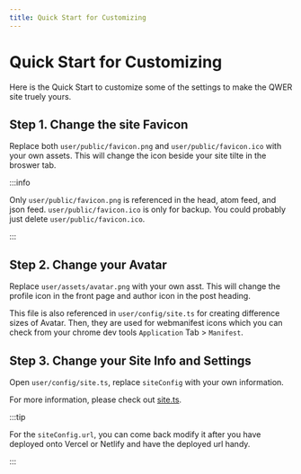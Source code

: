 ```yaml
---
title: Quick Start for Customizing
---
```


# Quick Start for Customizing

Here is the Quick Start to customize some of the settings to make the QWER site truely yours.

## Step 1. Change the site Favicon

Replace both `user/public/favicon.png` and `user/public/favicon.ico` with your own assets. This will change the icon beside your site tilte in the broswer tab.

:::info

Only `user/public/favicon.png` is referenced in the head, atom feed, and json feed. `user/public/favicon.ico` is only for backup. You could probably just delete `user/public/favicon.ico`.

:::

## Step 2. Change your Avatar

Replace `user/assets/avatar.png` with your own asst. This will change the profile icon in the front page and author icon in the post heading.

This file is also referenced in `user/config/site.ts` for creating difference sizes of Avatar. Then, they are used for webmanifest icons which you can check from your chrome dev tools `Application` Tab > `Manifest`.

## Step 3. Change your Site Info and Settings

Open `user/config/site.ts`, replace `siteConfig` with your own information.

For more information, please check out [site.ts](/config/site-ts).

:::tip

For the `siteConfig.url`, you can come back modify it after you have deployed onto Vercel or Netlify and have the deployed url handy.

:::
